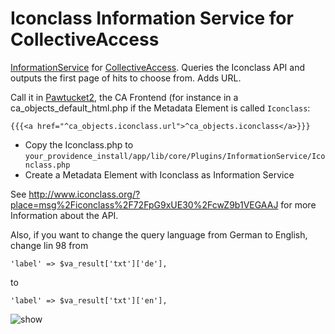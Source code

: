 # Iconclass Information Service for CollectiveAccess

[InformationService](http://docs.collectiveaccess.org/wiki/Information_Services) for [CollectiveAccess](https://github.com/collectiveaccess/providence). Queries the Iconclass API and outputs the first page of hits to choose from. Adds URL. 

Call it in [Pawtucket2](https://github.com/collectiveaccess/pawtucket2), the CA Frontend (for instance in a ca_objects_default_html.php if the Metadata Element is called `Iconclass`: 

    {{{<a href="^ca_objects.iconclass.url">^ca_objects.iconclass</a>}}}

- Copy the Iconclass.php to `your_providence_install/app/lib/core/Plugins/InformationService/Iconclass.php`
- Create a Metadata Element with Iconclass as Information Service

See http://www.iconclass.org/?place=msg%2Ficonclass%2F72FpG9xUE30%2FcwZ9b1VEGAAJ for more Information about the API.

Also, if you want to change the query language from German to English, change lin 98 from

    'label' => $va_result['txt']['de'],
    
to

    'label' => $va_result['txt']['en'],

![show](https://raw.githubusercontent.com/kbecker87/ca_iconclass/master/screenshots/Iconclass.gif)
